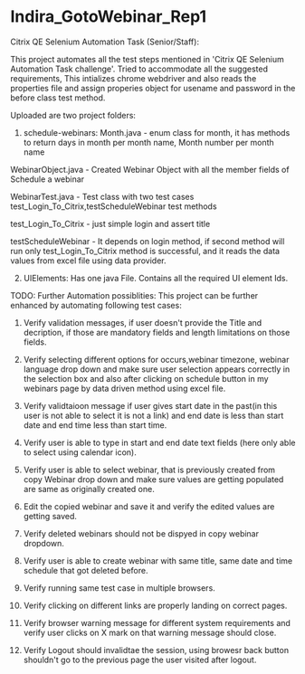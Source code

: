 # Indira_GotoWebinar_Rep1

Citrix QE Selenium Automation Task (Senior/Staff):

This project automates all the test steps mentioned in 'Citrix QE Selenium Automation Task challenge'. Tried to accommodate all the suggested requirements,
This intializes chrome webdriver and also reads the properties file and assign properies object for usename and password  in the before class test method.

Uploaded are two project folders:

1. schedule-webinars: 
Month.java - enum class for month, it has methods to return days in month per month name, Month number per month name

WebinarObject.java - Created Webinar Object with all the member fields of Schedule a webinar 

WebinarTest.java - Test class with two test cases test_Login_To_Citrix,testScheduleWebinar test methods

test_Login_To_Citrix - just simple login and assert title

testScheduleWebinar - It depends on login method, if second method will run only test_Login_To_Citrix  method is successful, 
and it reads the data values from excel file using data provider.


2. UIElements: Has one java File. Contains all the required UI element Ids.

TODO: Further Automation possiblities:
This project can be further enhanced by automating following test cases:

1. Verify validation messages, if user doesn't provide the Title and decription, if those are mandatory fields and length limitations on those fields.

2. Verify selecting different options for occurs,webinar timezone, webinar language drop down and make sure  user selection appears correctly in the selection box and also after clicking on schedule button in my webinars page by data driven method using excel file.

3. Verify validtaioon message if user gives start date in the past(in this user is not able to select it is not a link) and end date is less than start date and end time less than start time.

4. Verify user is able to type in start and end date text fields (here only able to select using  calendar icon).

5. Verify user is able to select webinar, that is previously created from copy Webinar drop down and make sure  values are getting populated are same as originally created one.

6. Edit the copied webinar and save it and verify the edited values are getting saved.

7. Verify deleted webinars should not be dispyed in copy webinar dropdown.

8. Verify user is able to create webinar with same title, same date and time schedule that got deleted before.

9. Verify running same test case in multiple browsers.

10. Verify clicking on different links are properly landing on correct pages.

11. Verify browser warning message for different system requirements and verify user clicks on X mark on that warning message should close.

12. Verify Logout should invalidtae the session, using browesr back button shouldn't go to the previous page the user visited after logout.

